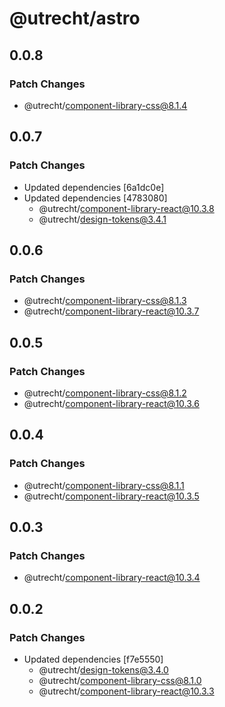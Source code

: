 # @utrecht/astro

## 0.0.8

### Patch Changes

- @utrecht/component-library-css@8.1.4

## 0.0.7

### Patch Changes

- Updated dependencies [6a1dc0e]
- Updated dependencies [4783080]
  - @utrecht/component-library-react@10.3.8
  - @utrecht/design-tokens@3.4.1

## 0.0.6

### Patch Changes

- @utrecht/component-library-css@8.1.3
- @utrecht/component-library-react@10.3.7

## 0.0.5

### Patch Changes

- @utrecht/component-library-css@8.1.2
- @utrecht/component-library-react@10.3.6

## 0.0.4

### Patch Changes

- @utrecht/component-library-css@8.1.1
- @utrecht/component-library-react@10.3.5

## 0.0.3

### Patch Changes

- @utrecht/component-library-react@10.3.4

## 0.0.2

### Patch Changes

- Updated dependencies [f7e5550]
  - @utrecht/design-tokens@3.4.0
  - @utrecht/component-library-css@8.1.0
  - @utrecht/component-library-react@10.3.3
